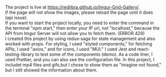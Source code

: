 The project is live at https://rediibra.github.io/Imgur-Grid-Gallery/. <br>
If the page will not show the images, please reload the page until it does (api issue).<br>
If you want to start the project locally, you need to enter the command in the terminal "npm start," then enter your IP url, not "localhost," because the API from Imgur Server will not allow you to fetch them. (ERROR 429)<br>
I created this project by using redux-saga for state management and also worked with props. For styling, I used "styled components," for fetching APIs, I used "axios," and for icons, I used "MUI." I used Jest and react-testing-library to test some of the components (demo). As a code liner, I used Prettier, and you can also see the configuration file. In this project, I includet mp4 files and gifs,but I chose to show them as "imagine not found," but I still showed the information about them.
